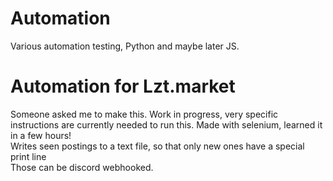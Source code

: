 # Automation
 Various automation testing, Python and maybe later JS.


# Automation for Lzt.market
Someone asked me to make this. Work in progress, very specific instructions are currently needed to run this. Made with selenium, learned it in a few hours!
<br>
Writes seen postings to a text file, so that only new ones have a special print line
<br>
Those can be discord webhooked.
